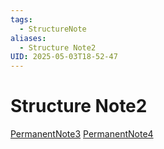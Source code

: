 ```yaml
---
tags:
  - StructureNote
aliases:
  - Structure Note2
UID: 2025-05-03T18-52-47
---
```

# Structure Note2
[PermanentNote3](2025-05-03T18-52-00.md)
[PermanentNote4](2025-05-03T18-52-30.md)
